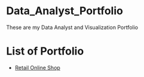# Data_Analyst_Portfolio
These are my Data Analyst and Visualization Portfolio

# List of Portfolio

- <a href="https://github.com/ricakesuma/Retail-Online-Shop">Retail Online Shop
